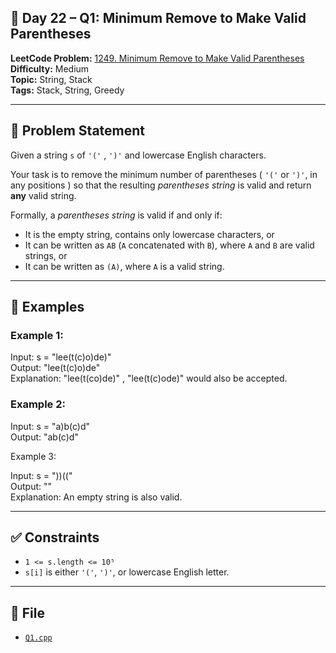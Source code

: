 ## 🧩 **Day 22 – Q1: Minimum Remove to Make Valid Parentheses**

**LeetCode Problem:** [1249. Minimum Remove to Make Valid Parentheses](https://leetcode.com/problems/minimum-remove-to-make-valid-parentheses)  
**Difficulty:** Medium  
**Topic:** String, Stack  
**Tags:** Stack, String, Greedy

---

## 📄 Problem Statement

Given a string `s` of `'('` , `')'` and lowercase English characters.

Your task is to remove the minimum number of parentheses ( `'('` or `')'`, in any positions ) so that the resulting _parentheses string_ is valid and return **any** valid string.

Formally, a _parentheses string_ is valid if and only if:

- It is the empty string, contains only lowercase characters, or
- It can be written as `AB` (`A` concatenated with `B`), where `A` and `B` are valid strings, or
- It can be written as `(A)`, where `A` is a valid string.

---

## 🧠 Examples

### Example 1:

Input: s = "lee(t(c)o)de)"  
Output: "lee(t(c)o)de"  
Explanation: "lee(t(co)de)" , "lee(t(c)ode)" would also be accepted.

### Example 2:

Input: s = "a)b(c)d"  
Output: "ab(c)d"

Example 3:

Input: s = "))(("  
Output: ""  
Explanation: An empty string is also valid.

---

## ✅ Constraints

- `1 <= s.length <= 10⁵`
- `s[i]` is either `'('`, `')'`, or lowercase English letter.

---

## 📁 File

- [`Q1.cpp`](./Q1.cpp)
